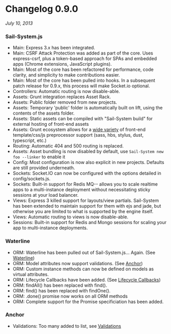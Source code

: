 # Changelog 0.9.0
_July 10, 2013_
### Sail-System.js
+ Main: Express 3.x has been integrated.
+ Main: CSRF Attack Protection was added as part of the core. Uses express-csrf, plus a token-based approach for SPAs and embedded apps (Chrome extensions, JavaScript plugins).
+ Main: Most of the core has been refactored for performance, code clarity, and simplicity to make contributions easier.
+ Main: Most of the core has been pulled into hooks. In a subsequent patch release for 0.9.x, this process will make Socket.io optional.
+ Controllers: Automatic routing is now disable-able.
+ Assets: Grunt integration replaces Asset Rack.
+ Assets: Public folder removed from new projects.
+ Assets: Temporary 'public' folder is automatically built on lift, using the contents of the assets folder.
+ Assets: Static assets can be compiled with "Sail-System build" for external hosting of front-end assets
+ Assets: Grunt ecosystem allows for a [wide variety](https://github.com/gruntjs/grunt-contrib) of front-end template/css/js preprocessor support (sass, hbs, stylus, dust, typescript, etc.)
+ Routing: Automatic 404 and 500 routing is replaced.
+ Assets: Asset bundling is now disabled by default, use `Sail-System new foo --linker` to enable it
+ Config: Most configuration is now also explicit in new projects. Defaults are still provided underneath.
+ Sockets: Socket.IO can now be configured with the options detailed in config/sockets.js.
+ Sockets: Built-in support for Redis MQ-- allows you to scale realtime apps to a multi-instance deployment without necessitating sticky sessions at your load balancer.
+ Views: Express 3 killed support for layouts/view partials. Sail-System has been extended to maintain support for them with ejs and jade, but otherwise you are limited to what is supported by the engine itself.
+ Views: Automatic routing to views is now disable-able.
+ Sessions: Built-in support for Redis and Mongo sessions for scaling your app to multi-instance deployments.

### Waterline
+ ORM: Waterline has been pulled out of Sail-System.js... Again. (See [Waterline](https://github.com/balderdashy/waterline))
+ ORM: Model attributes now support validations. (See [Anchor](https://github.com/balderdashy/anchor))
+ ORM: Custom instance methods can now be defined on models as virtual attributes.
+ ORM: Lifecycle Callbacks have been added. (See [Lifecycle Callbacks](https://github.com/balderdashy/Sail-System-docs/tree/0.9))
+ ORM: findAll() has been replaced with find().
+ ORM: find() has been replaced with findOne().
+ ORM: .done() promise now works on all ORM methods
+ ORM: Complete support for the Promise specificiation has been added.

### Anchor
+ Validations: Too many added to list, see [Validations](https://github.com/balderdashy/Sail-System-docs/tree/0.9)

<docmeta name="displayName" value="0.9.0 Changelog">
<docmeta name="version" value="0.9.0">
